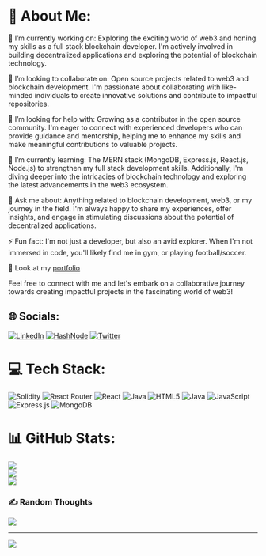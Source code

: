 # 💫 About Me:
🔭 I’m currently working on: Exploring the exciting world of web3 and honing my skills as a full stack blockchain developer. I'm actively involved in building decentralized applications and exploring the potential of blockchain technology.

👯 I’m looking to collaborate on: Open source projects related to web3 and blockchain development. I'm passionate about collaborating with like-minded individuals to create innovative solutions and contribute to impactful repositories.

🤝 I’m looking for help with: Growing as a contributor in the open source community. I'm eager to connect with experienced developers who can provide guidance and mentorship, helping me to enhance my skills and make meaningful contributions to valuable projects.

🌱 I’m currently learning: The MERN stack (MongoDB, Express.js, React.js, Node.js) to strengthen my full stack development skills. Additionally, I'm diving deeper into the intricacies of blockchain technology and exploring the latest advancements in the web3 ecosystem.

💬 Ask me about: Anything related to blockchain development, web3, or my journey in the field. I'm always happy to share my experiences, offer insights, and engage in stimulating discussions about the potential of decentralized applications.

⚡ Fun fact: I'm not just a developer, but also an avid explorer. When I'm not immersed in code, you'll likely find me in gym, or playing football/soccer.

🌟 Look at my [portfolio](https://abir-dutta-porfolio.netlify.app/)

Feel free to connect with me and let's embark on a collaborative journey towards creating impactful projects in the fascinating world of web3!


## 🌐 Socials:
[![LinkedIn](https://img.shields.io/badge/LinkedIn-%230077B5.svg?logo=linkedin&logoColor=white)](https://www.linkedin.com/in/abir-dutta-408759223/) [![HashNode](https://img.shields.io/badge/Medium-12100E?logo=medium&logoColor=white)](https://hashnode.com/@DeadmanAbir99) [![Twitter](https://img.shields.io/badge/Twitter-%231DA1F2.svg?logo=Twitter&logoColor=white)](https://twitter.com/ItsDutta99) 

# 💻 Tech Stack:
![Solidity](https://img.shields.io/badge/Solidity-%23363636.svg?style=flat-square&logo=solidity&logoColor=white) ![React Router](https://img.shields.io/badge/React_Router-CA4245?style=flat-square&logo=react-router&logoColor=white) ![React](https://img.shields.io/badge/react-%2320232a.svg?style=flat-square&logo=react&logoColor=%2361DAFB) ![Java](https://img.shields.io/badge/java-%23ED8B00.svg?style=flat-square&logo=java&logoColor=white) ![HTML5](https://img.shields.io/badge/html5-%23E34F26.svg?style=flat-square&logo=html5&logoColor=white) ![Java](https://img.shields.io/badge/java-%23ED8B00.svg?style=flat-square&logo=java&logoColor=white) ![JavaScript](https://img.shields.io/badge/javascript-%23323330.svg?style=flat-square&logo=javascript&logoColor=%23F7DF1E) ![Express.js](https://img.shields.io/badge/express.js-%23404d59.svg?style=flat-square&logo=express&logoColor=%2361DAFB) ![MongoDB](https://img.shields.io/badge/MongoDB-%234ea94b.svg?style=flat-square&logo=mongodb&logoColor=white)
# 📊 GitHub Stats:
![](https://github-readme-stats.vercel.app/api?username=DeadmanAbir&theme=dark&hide_border=false&include_all_commits=true&count_private=false)<br/>
![](https://github-readme-streak-stats.herokuapp.com/?user=DeadmanAbir&theme=dark&hide_border=false)<br/>
![](https://github-readme-stats.vercel.app/api/top-langs/?username=DeadmanAbir&theme=dark&hide_border=false&include_all_commits=true&count_private=false&layout=compact)

### ✍️ Random Thoughts
![](https://quotes-github-readme.vercel.app/api?type=horizontal&theme=radical)


---
[![](https://visitcount.itsvg.in/api?id=DeadmanAbir&icon=0&color=12)](https://visitcount.itsvg.in)

<!-- Proudly created with GPRM ( https://gprm.itsvg.in ) -->
